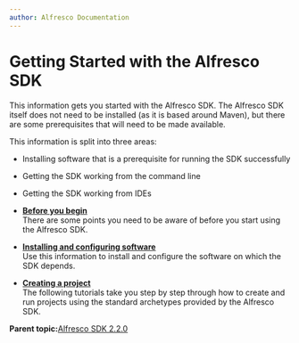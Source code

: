```yaml
---
author: Alfresco Documentation
---
```


# Getting Started with the Alfresco SDK

This information gets you started with the Alfresco SDK. The Alfresco SDK itself does not need to be installed \(as it is based around Maven\), but there are some prerequisites that will need to be made available.

This information is split into three areas:

-   Installing software that is a prerequisite for running the SDK successfully
-   Getting the SDK working from the command line
-   Getting the SDK working from IDEs

-   **[Before you begin](../concepts/alfresco-sdk-before-you-begin.md)**  
There are some points you need to be aware of before you start using the Alfresco SDK.
-   **[Installing and configuring software](../concepts/alfresco-sdk-installing-prerequisite-software.md)**  
Use this information to install and configure the software on which the SDK depends.
-   **[Creating a project](../concepts/alfresco-sdk-tutorials-archetypes.md)**  
The following tutorials take you step by step through how to create and run projects using the standard archetypes provided by the Alfresco SDK.

**Parent topic:**[Alfresco SDK 2.2.0](../concepts/alfresco-sdk-intro.md)

